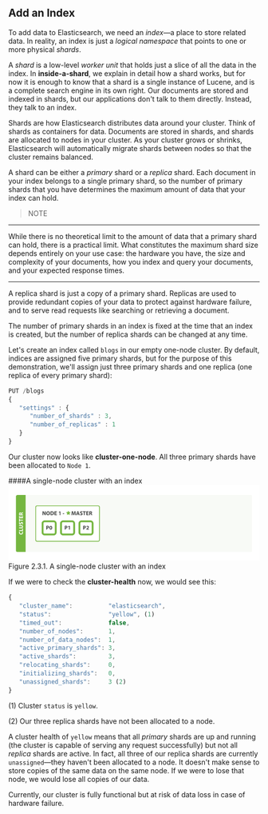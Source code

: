 ## Add an Index

To add data to Elasticsearch, we need an _index_&#x2014;a place to store related
data.<!--((("indices")))((("clusters", "adding an index")))-->  In reality, an index is just a _logical namespace_ that points to
one or more physical _shards_.

A _shard_ is a low-level _worker unit_ that holds<!--((("shards", "defined")))--> just a slice of all the
data in the index. In __inside-a-shard__, we explain in detail how a shard works, but for now it is enough to know that a shard is a single instance of Lucene, and is a complete search engine in its own right. Our documents are stored and indexed in shards, but our applications don't talk to
them directly. Instead, they talk to an index.

Shards are how Elasticsearch distributes data around your cluster. Think of
shards as containers for data. Documents are stored in shards, and shards are
allocated to nodes in your cluster. As your cluster grows or shrinks,
Elasticsearch will automatically migrate shards between nodes so that the
cluster remains balanced.

A shard can be either a _primary_ shard or a _replica_ shard.<!--((("primary shards")))((("replica shards")))((("shards", "primary")))--> Each document in
your index belongs to a single primary shard, so the number of primary shards
that you have determines the maximum amount of data that your index can hold.

> NOTE
***
While there is no theoretical limit to the amount of data that a primary shard
can hold, there is a practical limit.  What constitutes the maximum shard size
depends entirely on your use case: the hardware you have, the size and
complexity of your documents, how you index and query your documents, and your
expected response times.
***

A replica shard is just a copy of a primary shard.<!--((("shards", "replica")))--> Replicas are used to provide
redundant copies of your data to protect against hardware failure, and to
serve read requests like searching or retrieving a document.

The number of primary shards in an index is fixed at the time that an index is
created, but the number of replica shards can be changed at any time.

Let's create an index called `blogs` in our empty one-node cluster.<!--((("indices", "creating")))--> By
default, indices are assigned five primary shards,<!--((("primary shards", "assigned to indices")))((("replica shards", "assigned to indices")))--> but for the purpose of this
demonstration, we'll assign just three primary shards and one replica (one replica
of every primary shard):

``` js
PUT /blogs
{
   "settings" : {
      "number_of_shards" : 3,
      "number_of_replicas" : 1
   }
}
```

<!--// SENSE: 020_Distributed_Cluster/15_Add_index.json-->

Our cluster now looks like __cluster-one-node__. All three primary shards have been allocated to `Node 1`.

####A single-node cluster with an index
!["A cluster with one empty node"](../images/elas_0202.png)
Figure 2.3.1. A single-node cluster with an index
<!--[[cluster-one-node]]
.A single-node cluster with an index
image::images/elas_0202.png["A single-node cluster with an index"]-->

If we were to check the
__cluster-health__ now,  <!--((("cluster health", "checking after adding an index")))-->we would see this:

``` js
{
   "cluster_name":          "elasticsearch",
   "status":                "yellow", (1)
   "timed_out":             false,
   "number_of_nodes":       1,
   "number_of_data_nodes":  1,
   "active_primary_shards": 3,
   "active_shards":         3,
   "relocating_shards":     0,
   "initializing_shards":   0,
   "unassigned_shards":     3 (2)
}
```


(1) Cluster `status` is `yellow`.

(2) Our three replica shards have not been allocated to a node.

A cluster health of `yellow` means that all _primary_ shards are up and
running (the cluster is capable of serving any request successfully) but
not  all _replica_ shards are active.  In fact, all three of our replica shards
are currently `unassigned`&#x2014;they haven't been allocated to a node. It
doesn't make sense to store copies of the same data on the same node. If we
were to lose that node, we would lose all copies of our data.

Currently, our cluster is fully functional but at risk of data loss in case of
hardware failure.

<!--
=== Add an Index

To add data to Elasticsearch, we need an _index_&#x2014;a place to store related
data.((("indices")))((("clusters", "adding an index")))  In reality, an index is just a _logical namespace_ that points to
one or more physical _shards_.

A _shard_ is a low-level _worker unit_ that holds((("shards", "defined"))) just a slice of all the
data in the index. In <<inside-a-shard>>, we explain in detail how a
shard works, but for now it is enough to know that a shard is a single
instance of Lucene, and is a complete search engine in its own right. Our
documents are stored and indexed in shards, but our applications don't talk to
them directly. Instead, they talk to an index.

Shards are how Elasticsearch distributes data around your cluster. Think of
shards as containers for data. Documents are stored in shards, and shards are
allocated to nodes in your cluster. As your cluster grows or shrinks,
Elasticsearch will automatically migrate shards between nodes so that the
cluster remains balanced.

A shard can be either a _primary_ shard or a _replica_ shard.((("primary shards")))((("replica shards")))((("shards", "primary"))) Each document in
your index belongs to a single primary shard, so the number of primary shards
that you have determines the maximum amount of data that your index can hold.

[NOTE]
====
While there is no theoretical limit to the amount of data that a primary shard
can hold, there is a practical limit.  What constitutes the maximum shard size
depends entirely on your use case: the hardware you have, the size and
complexity of your documents, how you index and query your documents, and your
expected response times.
====

A replica shard is just a copy of a primary shard.((("shards", "replica"))) Replicas are used to provide
redundant copies of your data to protect against hardware failure, and to
serve read requests like searching or retrieving a document.

The number of primary shards in an index is fixed at the time that an index is
created, but the number of replica shards can be changed at any time.

Let's create an index called `blogs` in our empty one-node cluster.((("indices", "creating"))) By
default, indices are assigned five primary shards,((("primary shards", "assigned to indices")))((("replica shards", "assigned to indices"))) but for the purpose of this
demonstration, we'll assign just three primary shards and one replica (one replica
of every primary shard):

[source,js]
--------------------------------------------------
PUT /blogs
{
   "settings" : {
      "number_of_shards" : 3,
      "number_of_replicas" : 1
   }
}
--------------------------------------------------
// SENSE: 020_Distributed_Cluster/15_Add_index.json

Our cluster now looks like <<cluster-one-node>>. All three primary shards have been allocated to `Node 1`.

[[cluster-one-node]]
.A single-node cluster with an index
image::images/elas_0202.png["A single-node cluster with an index"]

If we were to check the
<<cluster-health,`cluster-health`>> now, ((("cluster health", "checking after adding an index")))we would see this:

[source,js]
--------------------------------------------------
{
   "cluster_name":          "elasticsearch",
   "status":                "yellow", <1>
   "timed_out":             false,
   "number_of_nodes":       1,
   "number_of_data_nodes":  1,
   "active_primary_shards": 3,
   "active_shards":         3,
   "relocating_shards":     0,
   "initializing_shards":   0,
   "unassigned_shards":     3 <2>
}
--------------------------------------------------

<1> Cluster `status` is `yellow`.
<2> Our three replica shards have not been allocated to a node.

A cluster health of `yellow` means that all _primary_ shards are up and
running (the cluster is capable of serving any request successfully) but
not  all _replica_ shards are active.  In fact, all three of our replica shards
are currently `unassigned`&#x2014;they haven't been allocated to a node. It
doesn't make sense to store copies of the same data on the same node. If we
were to lose that node, we would lose all copies of our data.

Currently, our cluster is fully functional but at risk of data loss in case of
hardware failure.


-->
